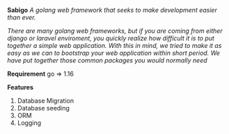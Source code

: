 **Sabigo**
_A golang web framework that seeks to make development easier than ever._

_There are many golang web frameworks, but if you are coming from either django or laravel enviroment, you quickly realize how difficult it is to put together a simple web application. With this in mind, we tried to make it as easy as we can to bootstrap your web application within short period. We have put together those common packages you would normally need_

**Requirement**
go => 1.16

**Features**
1.  Database Migration
2.  Database seeding
3.  ORM
4.  Logging


